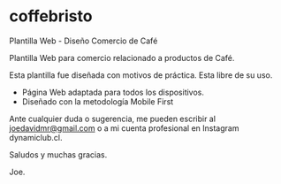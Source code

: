 # coffebristo
Plantilla Web - Diseño Comercio de Café 

Plantilla Web para comercio relacionado a productos de Café.

Esta plantilla fue diseñada con motivos de práctica. Esta libre de su uso.

 - Página Web adaptada para todos los dispositivos.
 - Diseñado con la metodología Mobile First

Ante cualquier duda o sugerencia, me pueden escribir al joedavidmr@gmail.com o a mi cuenta profesional en Instagram dynamiclub.cl.

Saludos y muchas gracias.

Joe.
